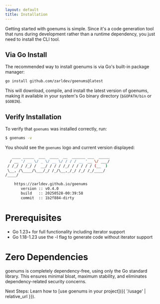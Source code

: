 ```yaml
---
layout: default
title: Installation
---
```


Getting started with goenums is simple. Since it's a code generation tool that runs during development rather than a runtime dependency, you just need to install the CLI tool.

## Via Go Install

The recommended way to install goenums is via Go's built-in package manager:

```bash
go install github.com/zarldev/goenums@latest
```

This will download, compile, and install the latest version of goenums, making it available in your system's Go binary directory (`$GOPATH/bin` or `$GOBIN`).

## Verify Installation

To verify that `goenums` was installed correctly, run:

```bash
$ goenums -v
```

You should see the `goenums` logo and current version displayed:

```bash
   ____ _____  ___  ____  __  ______ ___  _____
  / __ '/ __ \/ _ \/ __ \/ / / / __ '__ \/ ___/
 / /_/ / /_/ /  __/ / / / /_/ / / / / / (__  ) 
 \__, /\____/\___/_/ /_/\__,_/_/ /_/ /_/____/  
/____/

    https://zarldev.github.io/goenums 
       version :: v0.4.0
       build   :: 20250528-00:39:58
       commit  :: 1b2f884-dirty
```

# Prerequisites

 - Go 1.23+ for full functionality including iterator support
 - Go 1.18-1.23 use the -l flag to generate code without iterator support

# Zero Dependencies

goenums is completely dependency-free, using only the Go standard library. This ensures minimal bloat, maximum stability, and eliminates dependency-related security concerns.

Next Steps: Learn how to [use goenums in your project]({{ '/usage' | relative_url }}).